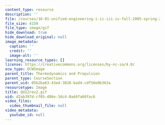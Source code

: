```yaml
---
content_type: resource
description: ''
file: /courses/16-01-unified-engineering-i-ii-iii-iv-fall-2005-spring-2006/d2ab397dcf05d86e3dc40ad4fa60fac6_QUIZrev2.gif
file_size: 4150
file_type: image/gif
hide_download: true
hide_download_original: null
image_metadata:
  caption: ''
  credit: ''
  image-alt: ''
learning_resource_types: []
license: https://creativecommons.org/licenses/by-nc-sa/4.0/
ocw_type: OCWImage
parent_title: Thermodynamics and Propulsion
parent_type: CourseSection
parent_uid: 05b2ba63-43e4-3028-bad4-cdf50e0b363a
resourcetype: Image
title: QUIZrev2.gif
uid: d2ab397d-cf05-d86e-3dc4-0ad4fa60fac6
video_files:
  video_thumbnail_file: null
video_metadata:
  youtube_id: null
---
```

